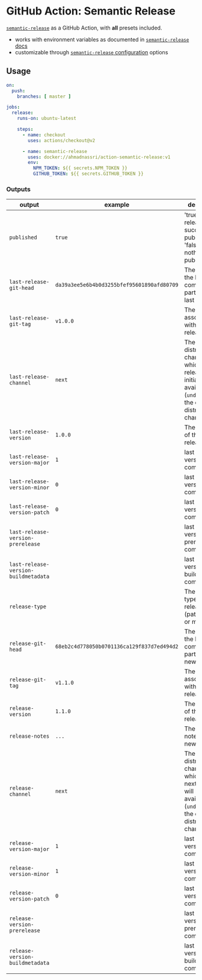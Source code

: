 # GitHub Action: Semantic Release

[`semantic-release`](https://semantic-release.gitbook.io/) as a GitHub Action, with **all** presets included.

- works with environment variables as documented in [`semantic-release` docs](https://semantic-release.gitbook.io/semantic-release/usage/ci-configuration#authentication)
- customizable through [`semantic-release` configuration](https://semantic-release.gitbook.io/semantic-release/usage/configuration) options

## Usage

```yaml
on:
  push:
    branches: [ master ]

jobs:
  release:
    runs-on: ubuntu-latest

    steps:
      - name: checkout
        uses: actions/checkout@v2

      - name: semantic-release
        uses: docker://ahmadnassri/action-semantic-release:v1
        env:
          NPM_TOKEN: ${{ secrets.NPM_TOKEN }}
          GITHUB_TOKEN: ${{ secrets.GITHUB_TOKEN }}
```

### Outputs

| output                               | example                                    | description                                                                                                                        |
| ------------------------------------ | ------------------------------------------ | ---------------------------------------------------------------------------------------------------------------------------------- |
| `published`                          | `true`                                     | 'true' when release is successfully published, 'false' when nothing is published                                                   |
| `last-release-git-head`              | `da39a3ee5e6b4b0d3255bfef95601890afd80709` | The sha of the last commit being part of the last release                                                                          |
| `last-release-git-tag`               | `v1.0.0`                                   | The Git tag associated with the last release                                                                                       |
| `last-release-channel`               | `next`                                     | The distribution channel on which the last release was initially made available (`undefined` for the default distribution channel) |
| `last-release-version`               | `1.0.0`                                    | The version of the last release                                                                                                    |
| `last-release-version-major`         | `1`                                        | last release version major component                                                                                               |
| `last-release-version-minor`         | `0`                                        | last release version minor component                                                                                               |
| `last-release-version-patch`         | `0`                                        | last release version patch component                                                                                               |
| `last-release-version-prerelease`    | ` `                                        | last release version prerelease component                                                                                          |
| `last-release-version-buildmetadata` | ` `                                        | last release version buildmetadata component                                                                                       |
| `release-type`                       | ` `                                        | The semver type of the release (patch, minor or major)                                                                             |
| `release-git-head`                   | `68eb2c4d778050b0701136ca129f837d7ed494d2` | The sha of the last commit being part of the new release                                                                           |
| `release-git-tag`                    | `v1.1.0`                                   | The Git tag associated with the new release                                                                                        |
| `release-version`                    | `1.1.0`                                    | The version of the new release.                                                                                                    |
| `release-notes`                      | `...`                                      | The release notes for the new release                                                                                              |
| `release-channel`                    | `next`                                     | The distribution channel on which the next release will be made available (`undefined` for the default distribution channel)       |
| `release-version-major`              | `1`                                        | last release version major component                                                                                               |
| `release-version-minor`              | `1`                                        | last release version minor component                                                                                               |
| `release-version-patch`              | `0`                                        | last release version patch component                                                                                               |
| `release-version-prerelease`         | ` `                                        | last release version prerelease component                                                                                          |
| `release-version-buildmetadata`      | ` `                                        | last release version buildmetadata component                                                                                       |
